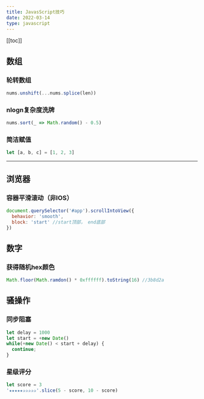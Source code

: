```yaml
---
title: JavasScript技巧
date: 2022-03-14
type: javascript
---
```


[[toc]]

## 数组

### 轮转数组

```js
nums.unshift(...nums.splice(len))
```

### nlogn复杂度洗牌

```js
nums.sort(_ => Math.random() - 0.5)
```

### 简洁赋值

```js
let [a, b, c] = [1, 2, 3]
```

---

## 浏览器

### 容器平滑滚动（非IOS）

```js
document.querySelector('#app').scrollIntoView({
  behavior: 'smooth',
  block: 'start' //start顶部， end底部
})
```

## 数字

### 获得随机hex颜色

```js
Math.floor(Math.ramdon() * 0xffffff).toString(16) //3b8d2a
```

## 骚操作

### 同步阻塞

```js
let delay = 1000
let start = +new Date()
while(+new Date() < start + delay) {
  continue;
}
```

### 星级评分

```js
let score = 3
'★★★★★✰✰✰✰✰'.slice(5 - score, 10 - score)
```